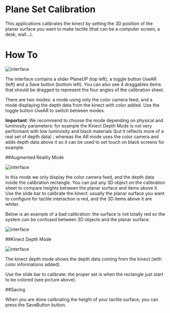 # Plane Set Calibration

This applications calibrates the kinect by setting the 3D position of the planar surface you want to make tactile (that can be a computer screen, a desk, wall...).

# How To
![interface](https://github.com/potioc/Papart-examples/blob/master/papart-examples/DepthCamera/PlaneSetCalibration/planesetcalibration_interface)

The interface contains a slider PlaneUP (top left), a toggle button UseAR (left) and a Save button (bottom left).
You can also see 4 draggables items that should be dragged to represent the four angles of the calibration sheet.

There are two modes: a mode using only the color camera feed, and a mode displaying the depth data from the kinect with color added. Use the toggle button UseAR to switch between modes.

**Important**: We recommend to choose the mode depending on physical and luminosity parameters: for example the Kinect Depth Mode is not very performant with low luminosity and black materials (but it reflects more of a real set of depth data) ; whereas the AR mode uses the color camera and adds depth data above it so it can be used to set touch on black screens for example.

##Augmented Reality Mode 

![interface](https://github.com/potioc/Papart-examples/blob/master/papart-examples/DepthCamera/PlaneSetCalibration/planesetcalibration_ar)

In this mode we only display the color camera feed, and the depth data inside the calibration rectangle. You can put any 3D object on the calibration sheet to compare heights between the planar surface and items above it. 
Use the slide bar to calibrate the kinect: usually the planar surface you want to configure for tactile interaction is red, and the 3D items above it are whiter. 

Below is an example of a bad calibration: the surface is not totally red so the system can be confused between 3D objects and the planar surface.

![interface](https://github.com/potioc/Papart-examples/blob/master/papart-examples/DepthCamera/PlaneSetCalibration/planesetcalibration_ar_bad)


##Kinect Depth Mode

![interface](https://github.com/potioc/Papart-examples/blob/master/papart-examples/DepthCamera/PlaneSetCalibration/planesetcalibration_depth)

The kinect depth mode shows the depth data coming from the kinect (with color informations added).

Use the slide bar to calibrate: the proper set is when the rectangle just start to be colored (see picture above).

##Saving

When you are done calibrating the height of your tactile surface, you can press the SaveButton button.
